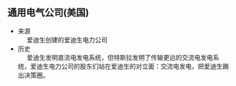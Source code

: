 <!-- toc -->
## 通用电气公司(美国)
+ 来源    
<span style="display: inline-block;width:20px;"></span>爱迪生创建的爱迪生电力公司  
+ 历史   
<span style="display: inline-block;width:20px;"></span>爱迪生发明直流电发电系统，但特斯拉发明了传输更远的交流电发电系统，爱迪生电力公司的股东们站在爱迪生的对立面：交流电发电，把爱迪生踢出决策圈。  
<!-- endtoc -->